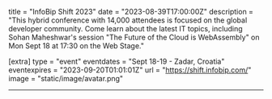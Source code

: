 title = "InfoBip Shift 2023"
date = "2023-08-39T17:00:00Z"
description = "This hybrid conference with 14,000 attendees is focused on the global developer community. Come learn about the latest IT topics, including Sohan Maheshwar's session \"The Future of the Cloud is WebAssembly\" on Mon Sept 18 at 17:30 on the Web Stage."

[extra]
type = "event"
eventdates = "Sept 18-19 - Zadar, Croatia"
eventexpires = "2023-09-20T01:01:01Z"
url = "https://shift.infobip.com/"
image = "static/image/avatar.png"

---

